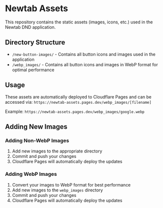 # Newtab Assets

This repository contains the static assets (images, icons, etc.) used in the Newtab DND application.

## Directory Structure

- `/new-button-images/` - Contains all button icons and images used in the application
- `/webp_images/` - Contains all button icons and images in WebP format for optimal performance

## Usage

These assets are automatically deployed to Cloudflare Pages and can be accessed via:
`https://newtab-assets.pages.dev/webp_images/[filename]`

Example:
`https://newtab-assets.pages.dev/webp_images/google.webp`

## Adding New Images

### Adding Non-WebP Images

1. Add new images to the appropriate directory
2. Commit and push your changes
3. Cloudflare Pages will automatically deploy the updates

### Adding WebP Images

1. Convert your images to WebP format for best performance
2. Add new images to the `webp_images` directory
3. Commit and push your changes
4. Cloudflare Pages will automatically deploy the updates
